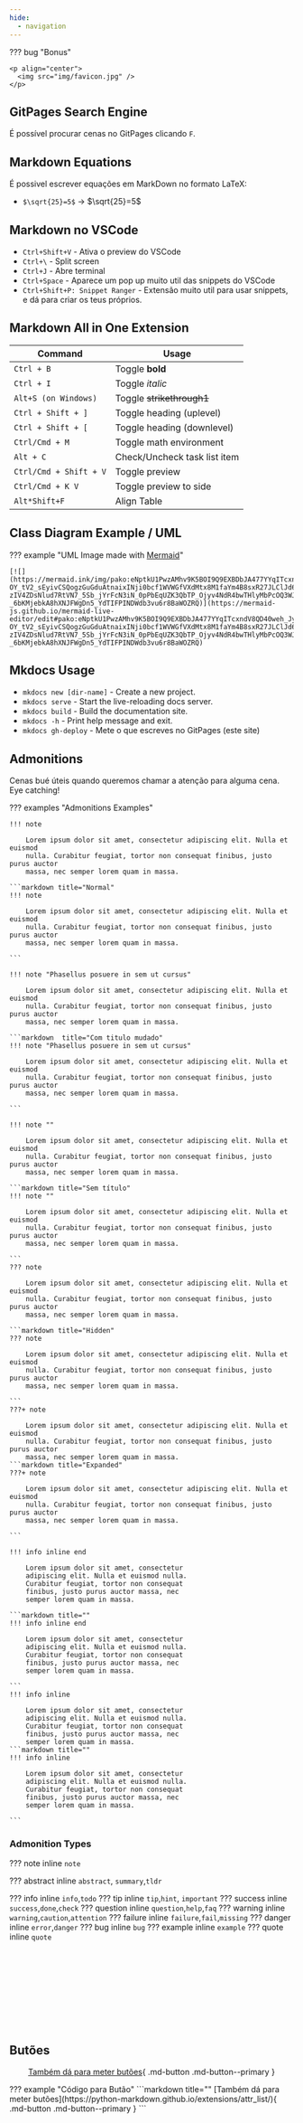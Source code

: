 ```yaml
---
hide:
  - navigation
---
```


??? bug "Bonus"

    <p align="center">
      <img src="img/favicon.jpg" />
    </p>
## **GitPages Search Engine**
É possível procurar cenas no GitPages clicando `F`.






## **Markdown Equations**
É possivel escrever equações em MarkDown no formato LaTeX:

* `$\sqrt{25}=5$` $\rightarrow$ $\sqrt{25}=5$ 
 


## **Markdown no VSCode**
* `Ctrl+Shift+V` - Ativa o preview do VSCode
* `Ctrl+\` - Split screen
* `Ctrl+J` - Abre terminal 
* `Ctrl+Space` - Aparece um pop up muito util das snippets do VSCode
* `Ctrl+Shift+P: Snippet Ranger` - Extensão muito util para usar snippets, e dá para criar os teus próprios. 


## **Markdown All in One Extension**
<center>

| **Command**            | **Usage**                    |
| ---------------------- | ---------------------------- |
| `Ctrl + B`             | Toggle **bold**              |
| `Ctrl + I`             | Toggle *italic*              |
| `Alt+S (on Windows)`   | Toggle ~~strikethrough1~~    |
| `Ctrl + Shift + ]`     | Toggle heading (uplevel)     |
| `Ctrl + Shift + [`     | Toggle heading (downlevel)   |
| `Ctrl/Cmd + M`         | Toggle math environment      |
| `Alt + C`              | Check/Uncheck task list item |
| `Ctrl/Cmd + Shift + V` | Toggle preview               |
| `Ctrl/Cmd + K V`       | Toggle preview to side       |
| `Alt*Shift+F`          | Align Table                  |

</center>


## **Class Diagram Example / UML**


??? example "UML Image made with [Mermaid](https://mermaid-js.github.io/mermaid-live-editor/edit)"

    [![](https://mermaid.ink/img/pako:eNptkU1PwzAMhv9K5BOI9Q9EXBDbJA477YYqITcxndV8QD40weh_Jy1rGR0-OY_tV2_sEyivCSQogzGuGduAtnaixINji0bcf1WVWGfVXdMtx8M1faYm4B8sxR27JLClJd6nwK4VLTlN4bI4jMQd2pLe3C4KFhNNcLQ92jv9ADGLNoTdozc-zIV4ZDsNlud7RtVN7_5Sb_jYrFcN3iN_0pPbEqUZK3QbTP_Ojyv4NdR4bwTHlyMbPcOQ3WJ2CliBpWCRdbnLqFJDOpClGmRJNYauhtr1pS-_6bKMjebkA8hXNJFWgDn5_YdTIFPINDWdb3vu6r8BaWOZRQ)](https://mermaid-js.github.io/mermaid-live-editor/edit#pako:eNptkU1PwzAMhv9K5BOI9Q9EXBDbJA477YYqITcxndV8QD40weh_Jy1rGR0-OY_tV2_sEyivCSQogzGuGduAtnaixINji0bcf1WVWGfVXdMtx8M1faYm4B8sxR27JLClJd6nwK4VLTlN4bI4jMQd2pLe3C4KFhNNcLQ92jv9ADGLNoTdozc-zIV4ZDsNlud7RtVN7_5Sb_jYrFcN3iN_0pPbEqUZK3QbTP_Ojyv4NdR4bwTHlyMbPcOQ3WJ2CliBpWCRdbnLqFJDOpClGmRJNYauhtr1pS-_6bKMjebkA8hXNJFWgDn5_YdTIFPINDWdb3vu6r8BaWOZRQ)




## **Mkdocs Usage**
* `mkdocs new [dir-name]` - Create a new project.
* `mkdocs serve` - Start the live-reloading docs server.
* `mkdocs build` - Build the documentation site.
* `mkdocs -h` - Print help message and exit.
* `mkdocs gh-deploy` - Mete o que escreves no GitPages (este site)


## **Admonitions**

Cenas bué úteis quando queremos chamar a atenção para alguma cena. Eye catching! 

??? examples "Admonitions Examples"

    !!! note

        Lorem ipsum dolor sit amet, consectetur adipiscing elit. Nulla et euismod
        nulla. Curabitur feugiat, tortor non consequat finibus, justo purus auctor
        massa, nec semper lorem quam in massa.

    ```markdown title="Normal"
    !!! note

        Lorem ipsum dolor sit amet, consectetur adipiscing elit. Nulla et euismod
        nulla. Curabitur feugiat, tortor non consequat finibus, justo purus auctor
        massa, nec semper lorem quam in massa.

    ```

    !!! note "Phasellus posuere in sem ut cursus"

        Lorem ipsum dolor sit amet, consectetur adipiscing elit. Nulla et euismod
        nulla. Curabitur feugiat, tortor non consequat finibus, justo purus auctor
        massa, nec semper lorem quam in massa.

    ```markdown  title="Com titulo mudado"
    !!! note "Phasellus posuere in sem ut cursus"

        Lorem ipsum dolor sit amet, consectetur adipiscing elit. Nulla et euismod
        nulla. Curabitur feugiat, tortor non consequat finibus, justo purus auctor
        massa, nec semper lorem quam in massa.

    ```

    !!! note ""

        Lorem ipsum dolor sit amet, consectetur adipiscing elit. Nulla et euismod
        nulla. Curabitur feugiat, tortor non consequat finibus, justo purus auctor
        massa, nec semper lorem quam in massa.

    ```markdown title="Sem título"
    !!! note ""

        Lorem ipsum dolor sit amet, consectetur adipiscing elit. Nulla et euismod
        nulla. Curabitur feugiat, tortor non consequat finibus, justo purus auctor
        massa, nec semper lorem quam in massa.

    ```
    ??? note

        Lorem ipsum dolor sit amet, consectetur adipiscing elit. Nulla et euismod
        nulla. Curabitur feugiat, tortor non consequat finibus, justo purus auctor
        massa, nec semper lorem quam in massa.

    ```markdown title="Hidden"
    ??? note 

        Lorem ipsum dolor sit amet, consectetur adipiscing elit. Nulla et euismod
        nulla. Curabitur feugiat, tortor non consequat finibus, justo purus auctor
        massa, nec semper lorem quam in massa.

    ```
    ???+ note

        Lorem ipsum dolor sit amet, consectetur adipiscing elit. Nulla et euismod
        nulla. Curabitur feugiat, tortor non consequat finibus, justo purus auctor
        massa, nec semper lorem quam in massa.
    ```markdown title="Expanded"
    ???+ note

        Lorem ipsum dolor sit amet, consectetur adipiscing elit. Nulla et euismod
        nulla. Curabitur feugiat, tortor non consequat finibus, justo purus auctor
        massa, nec semper lorem quam in massa.

    ```

    !!! info inline end

        Lorem ipsum dolor sit amet, consectetur
        adipiscing elit. Nulla et euismod nulla.
        Curabitur feugiat, tortor non consequat
        finibus, justo purus auctor massa, nec
        semper lorem quam in massa.

    ```markdown title=""
    !!! info inline end

        Lorem ipsum dolor sit amet, consectetur
        adipiscing elit. Nulla et euismod nulla.
        Curabitur feugiat, tortor non consequat
        finibus, justo purus auctor massa, nec
        semper lorem quam in massa.

    ```
    !!! info inline

        Lorem ipsum dolor sit amet, consectetur
        adipiscing elit. Nulla et euismod nulla.
        Curabitur feugiat, tortor non consequat
        finibus, justo purus auctor massa, nec
        semper lorem quam in massa.
    ```markdown title=""
    !!! info inline

        Lorem ipsum dolor sit amet, consectetur
        adipiscing elit. Nulla et euismod nulla.
        Curabitur feugiat, tortor non consequat
        finibus, justo purus auctor massa, nec
        semper lorem quam in massa.

    ```
### Admonition Types

??? note inline
    `note`


??? abstract inline
    `abstract`, `summary`,`tldr`

??? info inline
    `info`,`todo`
??? tip inline
    `tip`,`hint`, `important`
??? success inline
    `success`,`done`,`check`
??? question inline
    `question`,`help`,`faq`
??? warning inline
    `warning`,`caution`,`attention`
??? failure inline
    `failure`,`fail`,`missing`
??? danger inline
    `error`,`danger`
??? bug inline
    `bug`
??? example inline
    `example`
??? quote inline
    `quote`

<br><br />
<br><br />
<br><br />
<br><br />


## Butões

<center>

[Também dá para meter butões](https://python-markdown.github.io/extensions/attr_list/){ .md-button .md-button--primary }

</center>
??? example "Código para Butão"
    ```markdown title=""
    [Também dá para meter butões](https://python-markdown.github.io/extensions/attr_list/){ .md-button .md-button--primary }
    ```